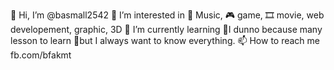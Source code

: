  👋 Hi, I’m @basmall2542
 👀 I’m interested in 🎵 Music, 🎮 game, 🎞️ movie, web developement, graphic, 3D
 🌱 I’m currently learning 🤷‍I dunno because many lesson to learn 🤦‍but I always want to know everything.
 📫 How to reach me fb.com/bfakmt

<!---
basmall2542/basmall2542 is a ✨ special ✨ repository because its `README.md` (this file) appears on your GitHub profile.
You can click the Preview link to take a look at your changes.
--->
